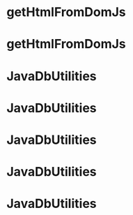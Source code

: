 # getHtmlFromDomJs
# getHtmlFromDomJs
# JavaDbUtilities
# JavaDbUtilities
# JavaDbUtilities
# JavaDbUtilities
# JavaDbUtilities
